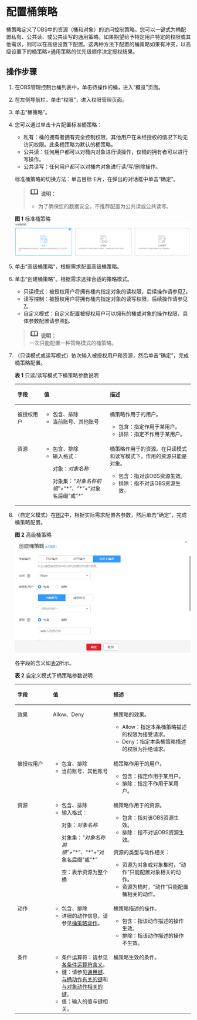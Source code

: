 # 配置桶策略<a name="zh-cn_topic_0045829092"></a>

桶策略定义了OBS中的资源（桶和对象）的访问控制策略。您可以一键式为桶配置私有、公共读、或公共读写的通用策略。如果期望给予特定用户特定的权限或其他需求，则可以在高级设置下配置。这两种方法下配置的桶策略如果有冲突，以高级设置下的桶策略\>通用策略的优先级顺序决定授权结果。

## 操作步骤<a name="section1761505716442"></a>

1.  在OBS管理控制台桶列表中，单击待操作的桶，进入“概览”页面。
2.  在左侧导航栏，单击“权限”，进入权限管理页面。
3.  单击“桶策略”。
4.  您可以通过单击卡片配置标准桶策略：

    -   私有：桶的拥有者拥有完全控制权限，其他用户在未经授权的情况下均无访问权限。此条桶策略为默认的桶策略。
    -   公共读：任何用户都可以对桶内对象进行读操作，仅桶的拥有者可以进行写操作。
    -   公共读写：任何用户都可以对桶内对象进行读/写/删除操作。

    标准桶策略的切换方法：单击目标卡片，在弹出的对话框中单击“确定”。

    >![](public_sys-resources/icon-note.gif) **说明：**   
    >-   为了确保您的数据安全，不推荐配置为公共读或公共读写。  

    **图 1**  标准桶策略<a name="fig1077518154818"></a>  
    ![](figures/标准桶策略.png "标准桶策略")

5.  单击“高级桶策略”，根据需求配置高级桶策略。
6.  单击“创建桶策略”。根据需求选择合适的策略模式。

    -   只读模式：被授权用户将拥有桶内指定对象的读权限，后续操作请参见[7](#li3552175452220)。
    -   读写控制：被授权用户将拥有桶内指定对象的读写权限，后续操作请参见[7](#li3552175452220)。
    -   自定义模式：自定义配置被授权用户可以拥有的桶或对象的操作权限，具体参数配置请参照[8](#li588503161565)。

    >![](public_sys-resources/icon-note.gif) **说明：**   
    >一次只能配置一种策略模式的桶策略。  

7.  <a name="li3552175452220"></a>（只读模式或读写模式）依次输入被授权用户和资源，然后单击“确定”，完成桶策略配置。

    **表 1**  只读/读写模式下桶策略参数说明

    <a name="table374341792315"></a>
    <table><thead align="left"><tr id="row27504174239"><th class="cellrowborder" valign="top" width="15.151515151515152%" id="mcps1.2.4.1.1"><p id="p107559176234"><a name="p107559176234"></a><a name="p107559176234"></a>字段</p>
    </th>
    <th class="cellrowborder" valign="top" width="37.37373737373738%" id="mcps1.2.4.1.2"><p id="p37601517192320"><a name="p37601517192320"></a><a name="p37601517192320"></a>值</p>
    </th>
    <th class="cellrowborder" valign="top" width="47.474747474747474%" id="mcps1.2.4.1.3"><p id="p1976317170239"><a name="p1976317170239"></a><a name="p1976317170239"></a>描述</p>
    </th>
    </tr>
    </thead>
    <tbody><tr id="row8783617122317"><td class="cellrowborder" valign="top" width="15.151515151515152%" headers="mcps1.2.4.1.1 "><p id="p478519172231"><a name="p478519172231"></a><a name="p478519172231"></a>被授权用户</p>
    </td>
    <td class="cellrowborder" valign="top" width="37.37373737373738%" headers="mcps1.2.4.1.2 "><a name="ul278810179232"></a><a name="ul278810179232"></a><ul id="ul278810179232"><li>包含、排除</li><li>当前账号、其他账号</li></ul>
    </td>
    <td class="cellrowborder" valign="top" width="47.474747474747474%" headers="mcps1.2.4.1.3 "><p id="p19808171717235"><a name="p19808171717235"></a><a name="p19808171717235"></a>桶策略作用于的用户。</p>
    <a name="ul181061732318"></a><a name="ul181061732318"></a><ul id="ul181061732318"><li>包含：指定作用于某用户。</li><li>排除：指定不作用于某用户。</li></ul>
    </td>
    </tr>
    <tr id="row081741752319"><td class="cellrowborder" valign="top" width="15.151515151515152%" headers="mcps1.2.4.1.1 "><p id="p15821617102320"><a name="p15821617102320"></a><a name="p15821617102320"></a>资源</p>
    </td>
    <td class="cellrowborder" valign="top" width="37.37373737373738%" headers="mcps1.2.4.1.2 "><a name="ul2824151742319"></a><a name="ul2824151742319"></a><ul id="ul2824151742319"><li>包含、排除</li><li>输入格式：<p id="p12830717162315"><a name="p12830717162315"></a><a name="p12830717162315"></a>对象：<em id="i383261716237"><a name="i383261716237"></a><a name="i383261716237"></a>对象名称</em></p>
    <p id="p68341917112319"><a name="p68341917112319"></a><a name="p68341917112319"></a>对象集：<em id="i178352017182312"><a name="i178352017182312"></a><a name="i178352017182312"></a>“<em id="i14836141718236"><a name="i14836141718236"></a><a name="i14836141718236"></a>对象名称前缀</em>”+</em>“*”、“*”+“对象名后缀”或“*”</p>
    </li></ul>
    </td>
    <td class="cellrowborder" valign="top" width="47.474747474747474%" headers="mcps1.2.4.1.3 "><p id="p2084119170234"><a name="p2084119170234"></a><a name="p2084119170234"></a>桶策略作用于的资源。在只读模式和读写模式下，作用的资源只能是对象。</p>
    <a name="ul7842111712310"></a><a name="ul7842111712310"></a><ul id="ul7842111712310"><li>包含：指对该OBS资源生效。</li><li>排除：指不对该OBS资源生效。</li></ul>
    </td>
    </tr>
    </tbody>
    </table>

8.  <a name="li588503161565"></a>（自定义模式）在[图2](#fig53211555145821)中，根据实际需求配置各参数，然后单击“确定”，完成桶策略配置。

    **图 2**  高级桶策略<a name="fig53211555145821"></a>  
    ![](figures/高级桶策略.png "高级桶策略")

    各字段的含义如[表2](#table25824246144542)所示。 

    **表 2**  自定义模式下桶策略参数说明

    <a name="table25824246144542"></a>
    <table><thead align="left"><tr id="row20874365144542"><th class="cellrowborder" valign="top" width="20.202020202020204%" id="mcps1.2.4.1.1"><p id="p13102027144542"><a name="p13102027144542"></a><a name="p13102027144542"></a>字段</p>
    </th>
    <th class="cellrowborder" valign="top" width="34.343434343434346%" id="mcps1.2.4.1.2"><p id="p171671754714"><a name="p171671754714"></a><a name="p171671754714"></a>值</p>
    </th>
    <th class="cellrowborder" valign="top" width="45.45454545454546%" id="mcps1.2.4.1.3"><p id="p54631241144542"><a name="p54631241144542"></a><a name="p54631241144542"></a>描述</p>
    </th>
    </tr>
    </thead>
    <tbody><tr id="row10774617144542"><td class="cellrowborder" valign="top" width="20.202020202020204%" headers="mcps1.2.4.1.1 "><p id="p328816144542"><a name="p328816144542"></a><a name="p328816144542"></a>效果</p>
    </td>
    <td class="cellrowborder" valign="top" width="34.343434343434346%" headers="mcps1.2.4.1.2 "><p id="p616717174717"><a name="p616717174717"></a><a name="p616717174717"></a>Allow、Deny</p>
    </td>
    <td class="cellrowborder" valign="top" width="45.45454545454546%" headers="mcps1.2.4.1.3 "><p id="p4615114145517"><a name="p4615114145517"></a><a name="p4615114145517"></a>桶策略的效果。</p>
    <a name="ul2047392925512"></a><a name="ul2047392925512"></a><ul id="ul2047392925512"><li>Allow：指定本条桶策略描述的权限为接受请求。</li><li>Deny：指定本条桶策略描述的权限为拒绝请求。</li></ul>
    </td>
    </tr>
    <tr id="row46881427144542"><td class="cellrowborder" valign="top" width="20.202020202020204%" headers="mcps1.2.4.1.1 "><p id="p39299241144542"><a name="p39299241144542"></a><a name="p39299241144542"></a>被授权用户</p>
    </td>
    <td class="cellrowborder" valign="top" width="34.343434343434346%" headers="mcps1.2.4.1.2 "><a name="ul19561211185417"></a><a name="ul19561211185417"></a><ul id="ul19561211185417"><li>包含、排除</li><li>当前账号、其他账号</li></ul>
    </td>
    <td class="cellrowborder" valign="top" width="45.45454545454546%" headers="mcps1.2.4.1.3 "><p id="p15923506151121"><a name="p15923506151121"></a><a name="p15923506151121"></a>桶策略作用于的用户。</p>
    <a name="ul20577841145917"></a><a name="ul20577841145917"></a><ul id="ul20577841145917"><li>包含：指定作用于某用户。</li><li>排除：指定不作用于某用户。</li></ul>
    </td>
    </tr>
    <tr id="row26311294144542"><td class="cellrowborder" valign="top" width="20.202020202020204%" headers="mcps1.2.4.1.1 "><p id="p50840088144542"><a name="p50840088144542"></a><a name="p50840088144542"></a>资源</p>
    </td>
    <td class="cellrowborder" valign="top" width="34.343434343434346%" headers="mcps1.2.4.1.2 "><a name="ul151711055754"></a><a name="ul151711055754"></a><ul id="ul151711055754"><li>包含、排除</li><li>输入格式：<p id="p13659113718819"><a name="p13659113718819"></a><a name="p13659113718819"></a>对象：<em id="i6492155010917"><a name="i6492155010917"></a><a name="i6492155010917"></a>对象名称</em></p>
    <p id="p47531246786"><a name="p47531246786"></a><a name="p47531246786"></a>对象集：<em id="i7391726162"><a name="i7391726162"></a><a name="i7391726162"></a>“<em id="i123262027121614"><a name="i123262027121614"></a><a name="i123262027121614"></a>对象名称前缀</em>”+</em>“*”、“*”+“对象名后缀”或“*”</p>
    <p id="p484811521683"><a name="p484811521683"></a><a name="p484811521683"></a>空：表示资源为整个桶</p>
    </li></ul>
    </td>
    <td class="cellrowborder" valign="top" width="45.45454545454546%" headers="mcps1.2.4.1.3 "><p id="p24406454144542"><a name="p24406454144542"></a><a name="p24406454144542"></a>桶策略作用于的资源。</p>
    <a name="ul59851347012"></a><a name="ul59851347012"></a><ul id="ul59851347012"><li>包含：指对该OBS资源生效。</li><li>排除：指不对该OBS资源生效。</li></ul>
    <p id="p1924751872111"><a name="p1924751872111"></a><a name="p1924751872111"></a>资源的类型与动作相关：</p>
    <a name="ul66241242162111"></a><a name="ul66241242162111"></a><ul id="ul66241242162111"><li>资源为对象或对象集时，“动作”只能配置对象相关的动作。</li><li>资源为桶时，“动作”只能配置桶相关的动作。</li></ul>
    </td>
    </tr>
    <tr id="row461371117754"><td class="cellrowborder" valign="top" width="20.202020202020204%" headers="mcps1.2.4.1.1 "><p id="p420595051780"><a name="p420595051780"></a><a name="p420595051780"></a>动作</p>
    </td>
    <td class="cellrowborder" valign="top" width="34.343434343434346%" headers="mcps1.2.4.1.2 "><a name="ul732518295298"></a><a name="ul732518295298"></a><ul id="ul732518295298"><li>包含、排除</li><li>详细的动作信息，请参见<a href="桶策略动作.md">桶策略动作</a>。</li></ul>
    </td>
    <td class="cellrowborder" valign="top" width="45.45454545454546%" headers="mcps1.2.4.1.3 "><p id="p15012662143557"><a name="p15012662143557"></a><a name="p15012662143557"></a>桶策略描述的操作。</p>
    <a name="ul6624457113019"></a><a name="ul6624457113019"></a><ul id="ul6624457113019"><li>包含：指该动作描述的操作生效。</li><li>排除：指该动作描述的操作不生效。</li></ul>
    </td>
    </tr>
    <tr id="row8998688144542"><td class="cellrowborder" valign="top" width="20.202020202020204%" headers="mcps1.2.4.1.1 "><p id="p57805116144542"><a name="p57805116144542"></a><a name="p57805116144542"></a>条件</p>
    </td>
    <td class="cellrowborder" valign="top" width="34.343434343434346%" headers="mcps1.2.4.1.2 "><a name="ul63480483323"></a><a name="ul63480483323"></a><ul id="ul63480483323"><li>条件运算符：请参见<a href="桶策略条件.md#table16670126115713">各条件运算符含义</a>。</li><li>键：请参见<a href="桶策略条件.md#table6707152645718">通用键</a>、<a href="桶策略条件.md#table1972610267573">与桶动作有关的键</a>和<a href="桶策略条件.md#table14742526145718">与对象动作相关的键</a>。</li><li>值：输入的值与键相关。</li></ul>
    </td>
    <td class="cellrowborder" valign="top" width="45.45454545454546%" headers="mcps1.2.4.1.3 "><p id="p51702780144542"><a name="p51702780144542"></a><a name="p51702780144542"></a>桶策略生效的条件。</p>
    </td>
    </tr>
    </tbody>
    </table>


